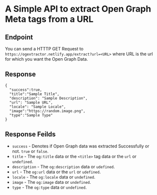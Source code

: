 # A Simple API to extract Open Graph Meta tags from a URL

## Endpoint

You can send a HTTTP GET Request to `https://ogextractor.netlify.app/extract?url=<URL>` where URL is the url for which you want the Open Graph Data.

## Response

```
{
  "success":true,
  "title":"Sample Title",
  "description": "Sample Description",
  "url": "Sample URL",
  "locale": "Sample Locale",
  "image":"https://random.image.png",
  "type":"Sample Type"
}
```

## Response Feilds

- `success` - Denotes if Open Graph data was extracted Successfully or not. `true` or `false`.
- `title` - The `og:title` data or the `<title>` tag data or the `url` or `undefined`.
- `description` - The `og:description` data or `udefined`.
- `url` - The `og:url` data or the `url` or `udefined`.
- `locale` - The `og:locale` data or `undefined`.
- `image` - The `og:image` data or `undefined`.
- `type` - The `og:type` data or `undefined`.
